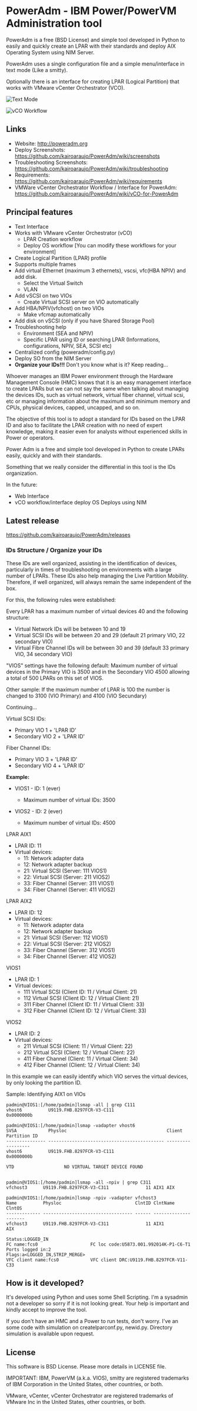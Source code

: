 # PowerAdm - IBM Power/PowerVM Administration tool

PowerAdm is a free (BSD License) and simple tool developed in Python to easily and quickly create an LPAR with their standards and deploy AIX Operating System using NIM Server.

PowerAdm uses a single configuration file and  a simple menu/interface in text mode (Like a smitty).

Optionally there is an interface for creating LPAR (Logical Partition) that works with VMware vCenter Orchestrator (VCO).

![Text Mode](http://kairo.freeshell.org/poweradm/PowerAdm-0.9-beta.png "Text Mode")

![vCO Workflow](http://kairo.freeshell.org/poweradm/vCO/vCO-config-approval.png "vCO Workflow")

## Links

- Website: http://poweradm.org
- Deploy Screenshots: https://github.com/kairoaraujo/PowerAdm/wiki/screenshots  
- Troubleshooting Screenshots: https://github.com/kairoaraujo/PowerAdm/wiki/troubleshooting
- Requirements: https://github.com/kairoaraujo/PowerAdm/wiki/requirements
- VMWare vCenter Orchestrator Workflow / Interface for PowerAdm: https://github.com/kairoaraujo/PowerAdm/wiki/vCO-for-PowerAdm


## Principal features

- Text Interface
- Works with VMware vCenter Orchestrator (vCO)
    - LPAR Creation workflow
    - Deploy OS workflow
    [You can modify these workflows for your environment]
- Create Logical Partition (LPAR) profile
- Supports multiple frames
- Add virtual Ethernet (maximum 3 ethernets), vscsi, vfc(HBA NPIV) and add disk.
    - Select the Virtual Switch
    - VLAN
- Add vSCSI on two VIOs
    - Create Virtual SCSI server on VIO automatically
- Add HBA/NPIV(vfchost) on two VIOs
    - Make vfcmap automatically
- Add disk on vSCSI (only if you have Shared Storage Pool)
- Troubleshooting help
    - Environment (SEA and NPIV)
    - Specific LPAR using ID or searching LPAR (Informations, configurations, NPIV, SEA, SCSI etc)
- Centralized config (poweradm/config.py)
- Deploy SO from the NIM Server
- **Organize your IDs!!!** Don't you know what is it? Keep reading...

Whoever manages an IBM Power environment through the Hardware Management Console (HMC) knows that it is an easy management interface to create LPARs but we can not say the same when talking about managing the devices IDs, such as virtual network, virtual fiber channel, virtual scsi, etc or managing information about the maximum and minimum memory and CPUs, physical devices, capped, uncapped, and so on.

The objective of this tool is to adopt a standard for IDs based on the LPAR ID and also to facilitate the LPAR creation with no need of expert knowledge, making it easier even for analysts without experienced skills in Power or operators.

Power Adm is a free and simple tool developed in Python to create LPARs easily, quickly and with their standards.

Something that we really consider the differential in this tool is the IDs organization.

In the future:

- Web Interface
- vCO workflow/interface deploy OS Deploys using NIM

## Latest release

https://github.com/kairoaraujo/PowerAdm/releases

### IDs Structure / Organize your IDs

These IDs are well organized, assisting in the identification of devices, particularly in times of troubleshooting on environments with a large number of LPARs.
These IDs also help managing the Live Partition Mobility. Therefore, if well organized, will always remain the same independent of the box.

For this, the following rules were established:

Every LPAR has a maximum number of virtual devices 40 and the following structure:
- Virtual Network IDs will be between 10 and 19
- Virtual SCSI IDs will be between 20 and 29 (default 21 primary VIO, 22 secondary VIO)
- Virtual Fibre Channel IDs will be between 30 and 39 (default 33 primary VIO, 34 secondary VIO)

"VIOS" settings have the following default:
Maximum number of virtual devices in the Primary VIO is 3500 and in the Secondary VIO 4500 allowing a total of 500 LPARs on this set of VIOS.

Other sample: If the maximum number of LPAR is 100 the number is changed to 3100 (VIO Primary) and 4100 (VIO Secundary)

Continuing...

Virtual SCSI IDs:  
- Primary VIO 1 + 'LPAR ID'
- Secondary VIO 2 + 'LPAR ID'

Fiber Channel IDs: 
- Primary VIO 3 + 'LPAR ID' 
- Secondary VIO 4 + 'LPAR ID'

**Example:**

- VIOS1 - ID: 1 (ever)
   - Maximum number of virtual IDs: 3500

- VIOS2 - ID: 2 (ever)
   - Maximum number of virtual IDs: 4500

LPAR AIX1

- LPAR ID: 11
- Virtual devices:
   - 11: Network adapter data
   - 12: Network adapter backup
   - 21: Virtual SCSI (Server: 111 VIOS1)
   - 22: Virtual SCSI (Server: 211 VIOS2)
   - 33: Fiber Channel (Server: 311 VIOS1)
   - 34: Fiber Channel (Server: 411 VIOS2)

LPAR AIX2

- LPAR ID: 12
- Virtual devices:
   - 11: Network adapter data
   - 12: Network adapter backup
   - 21: Virtual SCSI (Server: 112 VIOS1)
   - 22: Virtual SCSI (Server: 212 VIOS2)
   - 33: Fiber Channel (Server: 312 VIOS1)
   - 34: Fiber Channel (Server: 412 VIOS2)


VIOS1

- LPAR ID: 1
- Virtual devices:
   - 111 Virtual SCSI (Client ID: 11 / Virtual Client: 21)
   - 112 Virtual SCSI (Client ID: 12 / Virtual Client: 21)
   - 311 Fiber Channel (Client ID: 11 / Virtual Client: 33)
   - 312 Fiber Channel (Client ID: 12 / Virtual Client: 33)

VIOS2

- LPAR ID: 2
- Virtual devices:
   - 211 Virtual SCSI (Client: 11 / Virtual Client: 22)
   - 212 Virtual SCSI (Client: 12 / Virtual Client: 22)
   - 411 Fiber Channel (Client: 11 / Virtual Client: 34)
   - 412 Fiber Channel (Client: 12 / Virtual Client: 34)

In this example we can easily identify which VIO serves the virtual devices, by only looking the partition ID.

Sample: Identifying AIX1 on VIOs

    padmin@VIOS1:[/home/padmin]lsmap -all | grep C111
    vhost6          U9119.FHB.8297FCR-V3-C111                    0x0000000b

    padmin@VIOS1:[/home/padmin]lsmap -vadapter vhost6
    SVSA            Physloc                                      Client Partition ID
    --------------- -------------------------------------------- ------------------
    vhost6          U9119.FHB.8297FCR-V3-C111                    0x0000000b

    VTD                   NO VIRTUAL TARGET DEVICE FOUND


    padmin@VIOS1:[/home/padmin]lsmap -all -npiv | grep C311
    vfchost3      U9119.FHB.8297FCR-V3-C311              11 AIX1 AIX

    padmin@VIOS1:[/home/padmin]lsmap -npiv -vadapter vfchost3
    Name          Physloc                            ClntID ClntName       ClntOS
    ------------- ---------------------------------- ------ -------------- -------
    vfchost3      U9119.FHB.8297FCR-V3-C311              11 AIX1           AIX

    Status:LOGGED_IN
    FC name:fcs0                    FC loc code:U5873.001.992014K-P1-C6-T1
    Ports logged in:2
    Flags:a<LOGGED_IN,STRIP_MERGE>
    VFC client name:fcs0            VFC client DRC:U9119.FHB.8297FCR-V11-C33


## How is it developed?

It's developed using Python and uses some Shell Scripting.
I'm a sysadmin not a developer so sorry if it is not looking great. Your help is important and kindly accept to improve the tool.

If you don't have an HMC and a Power to run tests, don't worry. I've an some code with simulation on createlparconf.py, newid.py. Directory simulation is available upon request.

## License

This software is BSD License. Please more details in LICENSE file.

IMPORTANT: 
IBM, PowerVM (a.k.a. VIOS), smitty are registered trademarks of IBM Corporation in the United States, other countries, or both.

VMware, vCenter, vCenter Orchestrator are registered trademarks of VMware Inc in
the United States, other countries, or both.
